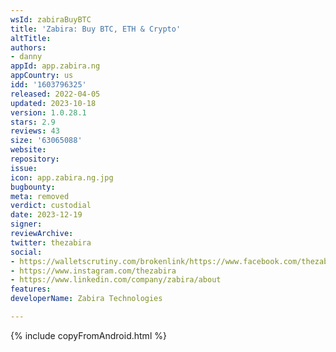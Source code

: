 ```yaml
---
wsId: zabiraBuyBTC
title: 'Zabira: Buy BTC, ETH & Crypto'
altTitle: 
authors:
- danny
appId: app.zabira.ng
appCountry: us
idd: '1603796325'
released: 2022-04-05
updated: 2023-10-18
version: 1.0.28.1
stars: 2.9
reviews: 43
size: '63065088'
website: 
repository: 
issue: 
icon: app.zabira.ng.jpg
bugbounty: 
meta: removed
verdict: custodial
date: 2023-12-19
signer: 
reviewArchive: 
twitter: thezabira
social:
- https://walletscrutiny.com/brokenlink/https://www.facebook.com/thezabira
- https://www.instagram.com/thezabira
- https://www.linkedin.com/company/zabira/about
features: 
developerName: Zabira Technologies

---
```


{% include copyFromAndroid.html %}